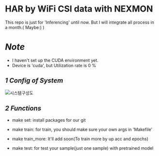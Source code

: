 # **HAR by WiFi CSI data with NEXMON**

This repo is just for 'Inferencing' until now. 
But I will integrate all process in a month.( Maybe:) )

# *Note*
 - I haven't set up the CUDA environment yet.
 - Device is 'cuda', but Utilization rate is 0 %

## *1 Config of System*

![시스템구성도](https://github.com/ChoiSeu/Capstone/assets/120008277/c438ca8d-1622-4389-9943-b27f28e2e377)

## *2 Functions*
 - make set: install packages for our git

 - make train: for train, you should make sure your own args in 'Makefile'

 - make train_more: It'll add soon(To train more by up acc and epochs)

 - make test: for test your sample(just one sample) with pretrained model

